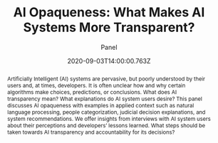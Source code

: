 ---
title: "AI Opaqueness: What Makes AI Systems More Transparent?"
subtitle: "Panel"
abstract: Artificially Intelligent (AI) systems are pervasive, but poorly understood by their users and, at times, developers. It is often unclear how and why certain algorithms make choices, predictions, or conclusions. What does AI transparency mean? What explanations do AI system users desire? This panel discusses AI opaqueness with examples in applied context such as natural   language processing, people categorization, judicial decision explanations, and system recommendations. We offer insights from interviews with AI system users about their perceptions and developers’ lessons learned. What steps should be taken towards AI transparency and accountability for its decisions?

location: www.zoomlinkwillbehere.com

date: 2020-09-03T14:00:00.763Z
date_end: 2020-09-03T15:30:40.471Z
all_day: false

event: "Session #1 - Artificial Intelligence"
event_url: "../project/session-1"
publishDate: 2020-06-26T12:36:37.825Z   
draft: false
featured: false
authors:
  - Victoria L Rubin
  - Jacquelyn Burkell
  - Sarah Cornwell
  - Toluwase Asubiaro
  - Yimin Chen
  - Danica Potts
  - Chris Brogly
  
links:
  - name: Session
    url: "../project/session-1"
  - name: Full-text
    url: "#"
  - name: Slides
    url: "#"
  
tags:
  - Artificial Intelligence

image:
  filename: featured.jpg
  focal_point: Smart
  preview_only: true
---